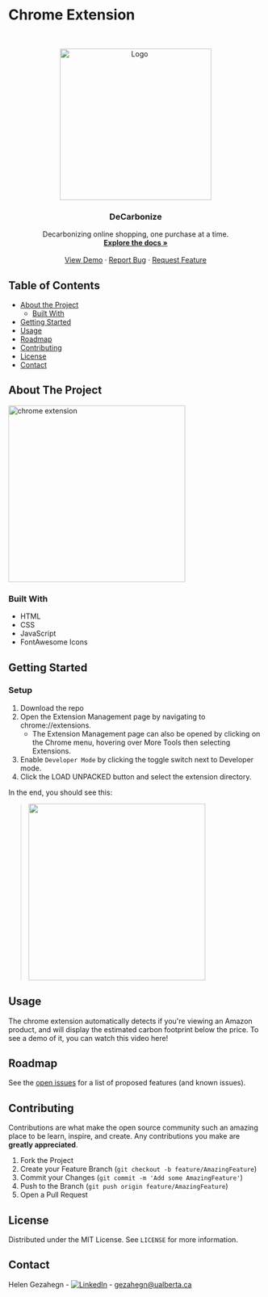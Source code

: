 # Chrome Extension

<!--
*** Thanks for checking out this README Template. If you have a suggestion that would
*** make this better, please fork the repo and create a pull request or simply open
*** an issue with the tag "enhancement".
*** Thanks again! Now go create something AMAZING! :D
***
***
***
*** To avoid retyping too much info. Do a search and replace for the following:
*** github_username, repo_name, twitter_handle, email
-->





<!-- PROJECT SHIELDS -->
<!--
*** I'm using markdown "reference style" links for readability.
*** Reference links are enclosed in brackets [ ] instead of parentheses ( ).
*** See the bottom of this document for the declaration of the reference variables
*** for contributors-url, forks-url, etc. This is an optional, concise syntax you may use.
*** https://www.markdownguide.org/basic-syntax/#reference-style-links

[![Contributors][contributors-shield]][contributors-url]
[![Forks][forks-shield]][forks-url]
[![Stargazers][stars-shield]][stars-url]
[![Issues][issues-shield]][issues-url]
[![MIT License][license-shield]][license-url]
[![LinkedIn][linkedin-shield]][linkedin-url]
-->



<!-- PROJECT LOGO -->
<br />
<p align="center">
  <a href="https://github.com/DeCarbonize/chrome-extension">
  <img src="https://i.ibb.co/gyynX0B/new.png" alt="Logo" width="300" height="auto">
  </a>

  <h3 align="center">DeCarbonize</h3>

  <p align="center">
    Decarbonizing online shopping, one purchase at a time.
    <br />
    <a href="https://github.com/DeCarbonize/chrome-extension/wiki"><strong>Explore the docs »</strong></a>
    <br />
    <br />
   <a href="https://github.com/DeCarbonize/chrome-extension">View Demo</a>
    ·
   <a href="https://github.com/DeCarbonize/chrome-extension/issues">Report Bug</a>
    ·
    <a href="https://github.com/DeCarbonize/chrome-extension/issues">Request Feature</a>
  </p>
</p>



<!-- TABLE OF CONTENTS -->
## Table of Contents

* [About the Project](#about-the-project)
  * [Built With](#built-with)
* [Getting Started](#getting-started)
* [Usage](#usage)
* [Roadmap](#roadmap)
* [Contributing](#contributing)
* [License](#license)
* [Contact](#contact)



<!-- ABOUT THE PROJECT -->
## About The Project

<img src="https://i.ibb.co/xHNzT8L/image-1.png" alt="chrome extension" width="350px" border="0">

### Built With

* HTML
* CSS
* JavaScript
* FontAwesome Icons

<!-- GETTING STARTED -->
## Getting Started

### Setup

1. Download the repo
2. Open the Extension Management page by navigating to chrome://extensions.
   - The Extension Management page can also be opened by clicking on the Chrome menu, hovering over More Tools then selecting Extensions.
3. Enable `Developer Mode` by clicking the toggle switch next to Developer mode.
4. Click the LOAD UNPACKED button and select the extension directory.

In the end, you should see this:
> <img src="https://i.ibb.co/rFLD42F/Screen-Shot-2020-10-18-at-10-26-07-AM.png" width="350px" />

<!-- USAGE EXAMPLES -->
## Usage
The chrome extension automatically detects if you're viewing an Amazon product, and will display the estimated carbon footprint below the price. To see a demo of it, you can watch this video here!


<!-- ROADMAP -->
## Roadmap
See the [open issues](https://github.com/github_username/repo_name/issues) for a list of proposed features (and known issues).

<!-- CONTRIBUTING -->
## Contributing

Contributions are what make the open source community such an amazing place to be learn, inspire, and create. Any contributions you make are **greatly appreciated**.

1. Fork the Project
2. Create your Feature Branch (`git checkout -b feature/AmazingFeature`)
3. Commit your Changes (`git commit -m 'Add some AmazingFeature'`)
4. Push to the Branch (`git push origin feature/AmazingFeature`)
5. Open a Pull Request



<!-- LICENSE -->
## License

Distributed under the MIT License. See `LICENSE` for more information.


<!-- CONTACT -->
## Contact
Helen Gezahegn - [![LinkedIn][linkedin-shield]][linkedin-url] - gezahegn@ualberta.ca


<!-- MARKDOWN LINKS & IMAGES -->
<!-- https://www.markdownguide.org/basic-syntax/#reference-style-links -->
[linkedin-shield]: https://img.shields.io/badge/-LinkedIn-black.svg?style=flat-square&logo=linkedin&colorB=555
[linkedin-url]: https://www.linkedin.com/in/helengezahegn/
<!--[contributors-shield]: https://img.shields.io/github/contributors/github_username/repo.svg?style=flat-square
[contributors-url]: https://github.com/DeCarbonize/chrome-extension/graphs/contributors
[forks-shield]: https://img.shields.io/github/forks/github_username/repo.svg?style=flat-square
[forks-url]: https://github.com/DeCarbonize/chrome-extension/network/members
[stars-shield]: https://img.shields.io/github/stars/github_username/repo.svg?style=flat-square
[stars-url]: https://github.com/DeCarbonize/chrome-extension/stargazers
[issues-shield]: https://img.shields.io/github/issues/github_username/repo.svg?style=flat-square
[issues-url]: https://github.com/DeCarbonize/chrome-extension/issues
[license-shield]: https://img.shields.io/github/license/github_username/repo.svg?style=flat-square
[license-url]: https://github.com/DeCarbonize/chrome-extension/blob/main/LICENSE.txt

[product-screenshot]: images/screenshot.png
-->
